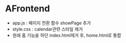 # AFrontend

- app.js : 페이지 전환 함수 showPage 추가
- style.css : calendar관련 스타일 제거
- 원래 홈 기능을 하던 index.html제거 후, home.html로 통합
